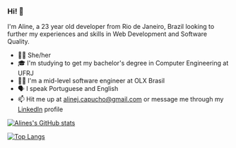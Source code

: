 ### Hi! 👋

<!--
**AlineCapucho/AlineCapucho** is a ✨ _special_ ✨ repository because its `README.md` (this file) appears on your GitHub profile.
-->

I'm Aline, a 23 year old developer from Rio de Janeiro, Brazil looking to further my experiences and skills in Web Development and Software Quality.

- 👩🏻 She/her
- 🎓 I'm studying to get my bachelor's degree in Computer Engineering at UFRJ
- 👩‍💻 I'm a mid-level software engineer at OLX Brasil
- 🗣 I speak Portuguese and English
- 📫 Hit me up at alinej.capucho@gmail.com or message me through my [LinkedIn](https://www.linkedin.com/in/aline-capucho-519322140/) profile

[![Alines's GitHub stats](https://github-readme-stats.vercel.app/api?username=AlineCapucho&count_private=true&show_icons=true&theme=nightowl)](https://github.com/anuraghazra/github-readme-stats)

[![Top Langs](https://github-readme-stats.vercel.app/api/top-langs/?username=AlineCapucho&count_private=true&show_icons=true&theme=nightowl&exclude_repo=[coe241-probest])](https://github.com/anuraghazra/github-readme-stats)



